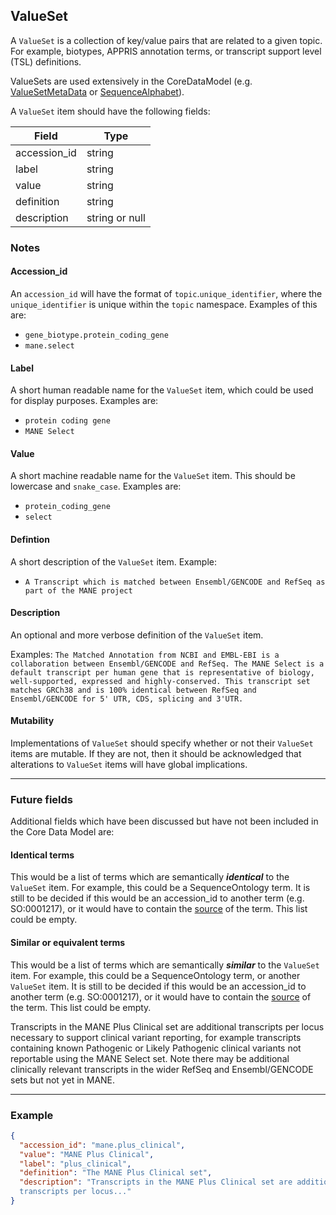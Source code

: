 ## ValueSet

A `ValueSet` is a collection of key/value pairs that are related to a given topic. For example, biotypes, APPRIS annotation terms, or transcript support level (TSL) definitions.

ValueSets are used extensively in the CoreDataModel (e.g. [ValueSetMetaData](./feature_metadata.md) or [SequenceAlphabet](./sequence_alphabet.md)).

A `ValueSet` item should have the following fields:

| Field        | Type           |
|--------------|----------------|
| accession_id | string         |
| label        | string         |
| value        | string         |
| definition   | string         |
| description  | string or null |

### Notes

#### Accession_id
An `accession_id` will have the format of `topic`.`unique_identifier`, where the `unique_identifier` is unique within the `topic` namespace.  Examples of this are:
- `gene_biotype.protein_coding_gene`
- `mane.select`


#### Label
A short human readable name for the `ValueSet` item, which could be used for display purposes.
Examples are:
- `protein coding gene`
- `MANE Select`


#### Value
A short machine readable name for the `ValueSet` item.  This should be lowercase and `snake_case`.
Examples are:
- `protein_coding_gene`
- `select`


#### Defintion
A short description of the `ValueSet` item.
Example:
- `A Transcript which is matched between Ensembl/GENCODE and RefSeq as part of the MANE project`


#### Description
An optional and more verbose definition of the `ValueSet` item.

Examples:
`The Matched Annotation from NCBI and EMBL-EBI is a collaboration between Ensembl/GENCODE and RefSeq. The MANE Select is a default transcript per human gene that is representative of biology, well-supported, expressed and highly-conserved. This transcript set matches GRCh38 and is 100% identical between RefSeq and Ensembl/GENCODE for 5' UTR, CDS, splicing and 3'UTR.`


#### Mutability
Implementations of `ValueSet` should specify whether or not their `ValueSet` items are mutable.  If they are not, then it should be acknowledged that alterations to `ValueSet` items will have global implications.


----

### Future fields
Additional fields which have been discussed but have not been included in the Core Data Model are:

#### Identical terms
This would be a list of terms which are semantically ***identical*** to the `ValueSet` item.  For example, this could be a SequenceOntology term.  It is still to be decided if this would be an accession_id to another term (e.g. SO:0001217), or it would have to contain the [source](./external_db.md) of the term.  This list could be empty.

#### Similar or equivalent terms
This would be a list of terms which are semantically ***similar*** to the `ValueSet` item.  For example, this could be a SequenceOntology term, or another `ValueSet` item.  It is still to be decided if this would be an accession_id to another term (e.g. SO:0001217), or it would have to contain the [source](./external_db.md) of the term.  This list could be empty.


Transcripts in the MANE Plus Clinical set are additional transcripts per locus necessary to support clinical variant reporting, for example transcripts containing known Pathogenic or Likely Pathogenic clinical variants not reportable using the MANE Select set. Note there may be additional clinically relevant transcripts in the wider RefSeq and Ensembl/GENCODE sets but not yet in MANE.																						

---

### Example

```json
{
  "accession_id": "mane.plus_clinical",
  "value": "MANE Plus Clinical",
  "label": "plus_clinical",
  "definition": "The MANE Plus Clinical set",
  "description": "Transcripts in the MANE Plus Clinical set are additional
  transcripts per locus..."
}
```
